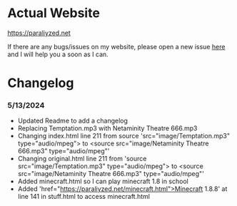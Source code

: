 # Actual Website
https://paraliyzed.net

If there are any bugs/issues on my website, please open a new issue [here](https://github.com/ParaliyzedEvo/Website/issues) and I will help you a soon as I can.

# Changelog
### 5/13/2024
- Updated Readme to add a changelog
- Replacing Temptation.mp3 with Netaminity Theatre 666.mp3
- Changing index.html line 211 from source 'src="image/Temptation.mp3" type="audio/mpeg"> to <source src="image/Netaminity Theatre 666.mp3" type="audio/mpeg"'
- Changing original.html line 211 from 'source src="image/Temptation.mp3" type="audio/mpeg"> to <source src="image/Netaminity Theatre 666.mp3" type="audio/mpeg"'
- Added minecraft.html so I can play minecraft 1.8 in school
- Added 'href="https://paraliyzed.net/minecraft.html">Minecraft 1.8.8' at line 141 in stuff.html to access minecraft.html
